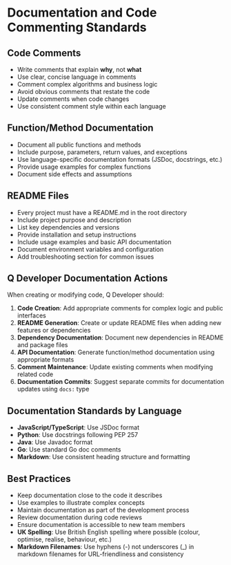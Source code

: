 # Documentation and Code Commenting Standards

## Code Comments
- Write comments that explain **why**, not **what**
- Use clear, concise language in comments
- Comment complex algorithms and business logic
- Avoid obvious comments that restate the code
- Update comments when code changes
- Use consistent comment style within each language

## Function/Method Documentation
- Document all public functions and methods
- Include purpose, parameters, return values, and exceptions
- Use language-specific documentation formats (JSDoc, docstrings, etc.)
- Provide usage examples for complex functions
- Document side effects and assumptions

## README Files
- Every project must have a README.md in the root directory
- Include project purpose and description
- List key dependencies and versions
- Provide installation and setup instructions
- Include usage examples and basic API documentation
- Document environment variables and configuration
- Add troubleshooting section for common issues

## Q Developer Documentation Actions
When creating or modifying code, Q Developer should:

1. **Code Creation**: Add appropriate comments for complex logic and public interfaces
2. **README Generation**: Create or update README files when adding new features or dependencies
3. **Dependency Documentation**: Document new dependencies in README and package files
4. **API Documentation**: Generate function/method documentation using appropriate formats
5. **Comment Maintenance**: Update existing comments when modifying related code
6. **Documentation Commits**: Suggest separate commits for documentation updates using `docs:` type

## Documentation Standards by Language
- **JavaScript/TypeScript**: Use JSDoc format
- **Python**: Use docstrings following PEP 257
- **Java**: Use Javadoc format
- **Go**: Use standard Go doc comments
- **Markdown**: Use consistent heading structure and formatting

## Best Practices
- Keep documentation close to the code it describes
- Use examples to illustrate complex concepts
- Maintain documentation as part of the development process
- Review documentation during code reviews
- Ensure documentation is accessible to new team members
- **UK Spelling**: Use British English spelling where possible (colour, optimise, realise, behaviour, etc.)
- **Markdown Filenames**: Use hyphens (-) not underscores (_) in markdown filenames for URL-friendliness and consistency